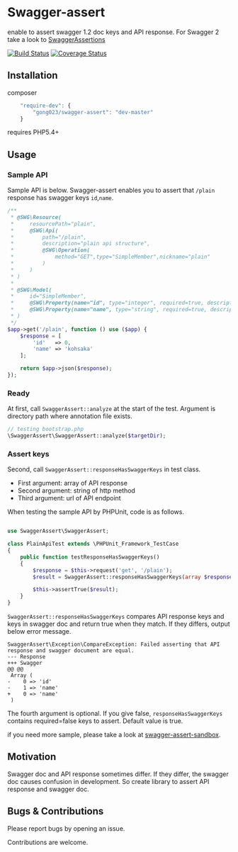 # Swagger-assert
enable to assert swagger 1.2 doc keys and API response. For Swagger 2 take a look to [SwaggerAssertions](https://github.com/Maks3w/SwaggerAssertions)

[![Build Status](https://travis-ci.org/gong023/swagger-assert.svg)](https://travis-ci.org/gong023/swagger-assert)
[![Coverage Status](https://coveralls.io/repos/gong023/swagger-assert/badge.png?branch=master)](https://coveralls.io/r/gong023/swagger-assert?branch=master)

## Installation
composer
```javascript
    "require-dev": {
        "gong023/swagger-assert": "dev-master"
    }
```
requires PHP5.4+

## Usage

### Sample API
Sample API is below. Swagger-assert enables you to assert that `/plain` response has swagger keys `id`,`name`.

```php
/**
 * @SWG\Resource(
 *     resourcePath="plain",
 *     @SWG\Api(
 *         path="/plain",
 *         description="plain api structure",
 *         @SWG\Operation(
 *             method="GET",type="SimpleMember",nickname="plain"
 *         )
 *     )
 * )
 *
 * @SWG\Model(
 *     id="SimpleMember",
 *     @SWG\Property(name="id", type="integer", required=true, description="user id"),
 *     @SWG\Property(name="name", type="string", required=true, description="user name")
 * )
 */
$app->get('/plain', function () use ($app) {
    $response = [
        'id'   => 0,
        'name' => 'kohsaka'
    ];

    return $app->json($response);
});
```

### Ready
At first, call `SwaggerAssert::analyze` at the start of the test. Argument is directory path where annotation file exists.

```php
// testing bootstrap.php
\SwaggerAssert\SwaggerAssert::analyze($targetDir);
```

### Assert keys
Second, call `SwaggerAssert::responseHasSwaggerKeys` in test class.
 - First argument: array of API response
 - Second argument: string of http method
 - Third argument: url of API endpoint

When testing the sample API by PHPUnit, code is as follows.

```php

use SwaggerAssert\SwaggerAssert;

class PlainApiTest extends \PHPUnit_Framework_TestCase
{
    public function testResponseHasSwaggerKeys()
    {
        $response = $this->request('get', '/plain');
        $result = SwaggerAssert::responseHasSwaggerKeys(array $response, 'get', '/plain', $onlyRequired = true);

        $this->assertTrue($result);
    }
}
```
`SwaggerAssert::responseHasSwaggerKeys` compares API response keys and keys in swagger doc and return true when they match.
If they differs, output below error message.

```
SwaggerAssert\Exception\CompareException: Failed asserting that API response and swagger document are equal.
--- Response
+++ Swagger
@@ @@
 Array (
-    0 => 'id'
-    1 => 'name'
+    0 => 'name'
 )
```
The fourth argument is optional. If you give false, `responseHasSwaggerKeys` contains required=false keys to assert. Default value is true.

if you need more sample, please take a look at [swagger-assert-sandbox](https://github.com/gong023/swagger-assert-sandbox).

## Motivation
Swagger doc and API response sometimes differ. If they differ, the swagger doc causes confusion in development.
So create library to assert API response and swagger doc.

## Bugs & Contributions
Please report bugs by opening an issue.

Contributions are welcome.
